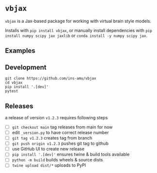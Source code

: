# `vbjax`

`vbjax` is a Jax-based package for working with virtual brain style models.

Installs with `pip install vbjax`, or manually install dependencies with
`pip install numpy scipy jax jaxlib` or `conda install -y numpy scipy jax`.

## Examples



## Development
```
git clone https://github.com/ins-amu/vbjax
cd vbjax
pip install '.[dev]'
pytest
```

## Releases
a release of version `v1.2.3` requires following steps
- [ ] `git checkout main` tag releases from main for now
- [ ] edit `_version.py` to have correct release number
- [ ] `git tag v1.2.3` creates tag from branch
- [ ] `git push origin v1.2.3` pushes git tag to github
- [ ] use GitHub UI to create new release
- [ ] `pip install '.[dev]'` ensures twine & build tools available
- [ ] `python -m build` builds wheels & source dists
- [ ] `twine upload dist/*` uploads to PyPI
